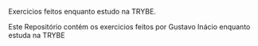 
Exercicios feitos enquanto estudo na TRYBE.

Este Repositório contém os exercicios feitos por Gustavo Inácio enquanto estuda na TRYBE


